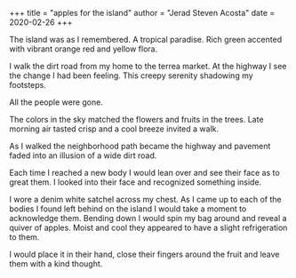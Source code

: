 +++
title = "apples for the island"
author = "Jerad Steven Acosta"
date = 2020-02-26
+++

The island was as I remembered. 
A tropical paradise. 
Rich green accented with vibrant orange red and yellow flora. 

I walk the dirt road from my home to the terrea market. 
At the highway I see the change I had been feeling. 
This creepy serenity shadowing my footsteps. 

All the people were gone.  

The colors in the sky matched the flowers and fruits in the trees. 
Late morning air tasted crisp and a cool breeze invited a walk. 

As I walked the neighborhood path became the highway and pavement faded into an illusion of a wide dirt road.


Each time I reached a new body I would lean over and see their face as to great them. 
I looked into their face and recognized something inside.

I wore a denim white satchel across my chest. 
As I came up to each of the bodies I found left behind on the island I would take a moment to acknowledge them. 
Bending down I would spin my bag around and reveal a quiver of apples. 
Moist and cool they appeared to have a slight refrigeration to them. 

I would place it in their hand, close their fingers around the fruit and leave them with a kind thought.
